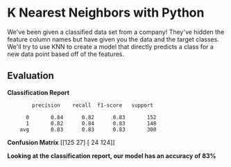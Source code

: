 # K Nearest Neighbors with Python

We've been given a classified data set from a company! They've hidden the feature column names but have given you the data and the target classes. 
We'll try to use KNN to create a model that directly predicts a class for a new data point based off of the features.


## Evaluation

**Classification Report**
             
			precision    recall  f1-score   support

          0       0.84      0.82      0.83       152
          1       0.82      0.84      0.83       148
        avg       0.83      0.83      0.83       300

**Confusion Matrix**
[[125  27]
 [ 24 124]]

       
**Looking at the classification report, our model has an accuracy of 83%**